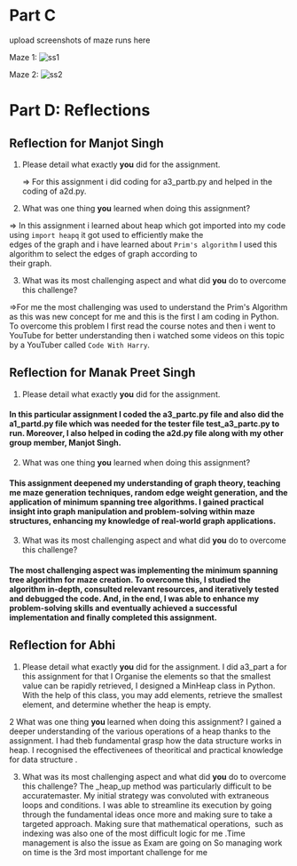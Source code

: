 # Part C
 
upload screenshots of maze runs here

Maze 1:
![ss1](https://github.com/seneca-dsa456/a3-g3-a3-msingh753-msingh751-abhi/assets/113553321/68c19c4c-9d78-4ca8-bb05-b6f3efde668f)

Maze 2:
![ss2](https://github.com/seneca-dsa456/a3-g3-a3-msingh753-msingh751-abhi/assets/113553321/9c181db6-4134-4f39-baed-e82e1ec2a748)

# Part D: Reflections


## Reflection for Manjot Singh

1. Please detail what exactly **you** did for the assignment.

   => For this assignment i did coding for a3_partb.py and helped in the coding of a2d.py.
   
2. What was one thing **you** learned when doing this assignment?

  => In this assignment i learned about heap which got imported into my code using `import heapq` it got used to efficiently make the     
      edges of the graph and i have learned about `Prim's algorithm` I used this algorithm to select the edges of graph according to   
      their graph.
     
3. What was its most challenging aspect and what did **you** do to overcome this challenge?

=>For me the most challenging was used to understand the Prim's Algorithm as this was new concept for me and this is the first I am coding in Python. To overcome this problem I first read the course notes and then i went to YouTube for better understanding then i watched some videos on this topic by a YouTuber called `Code With Harry`. 

## Reflection for Manak Preet Singh

1. Please detail what exactly **you** did for the assignment.
#### In this particular assignment I coded the a3_partc.py file and also did the a1_partd.py file which was needed for the tester file test_a3_partc.py to run. Moreover, I also helped in coding the a2d.py file along with my other group member, Manjot Singh.

2. What was one thing **you** learned when doing this assignment?
#### This assignment deepened my understanding of graph theory, teaching me maze generation techniques, random edge weight generation, and the application of minimum spanning tree algorithms. I gained practical insight into graph manipulation and problem-solving within maze structures, enhancing my knowledge of real-world graph applications.

3. What was its most challenging aspect and what did **you** do to overcome this challenge?
#### The most challenging aspect was implementing the minimum spanning tree algorithm for maze creation. To overcome this, I studied the algorithm in-depth, consulted relevant resources, and iteratively tested and debugged the code. And, in the end, I was able to enhance my problem-solving skills and eventually achieved a successful implementation and finally completed this assignment.


## Reflection for Abhi

1. Please detail what exactly **you** did for the assignment.
I did a3_part a for this assignment for that I Organise the elements so that the smallest value can be rapidly retrieved, I designed a MinHeap class in Python. With the help of this class, you may add elements, retrieve the smallest element, and  determine whether the heap is empty.

2 What was one thing **you** learned when doing this assignment?
I gained a deeper understanding of the various operations of a heap thanks to the assignment. I had theb fundamental grasp how the data structure works in heap. I recognised the effectivenees of theoritical and practical knowledge for data structure . 
   
3. What was its most challenging aspect and what did **you** do to overcome this challenge?
The _heap_up method was particularly difficult to be accuratemaster. My initial strategy was convoluted with extraneous loops and conditions. I was able to streamline its execution by going through the fundamental ideas once more and making sure to take a targeted approach. Making sure that mathematical operations,  such as indexing was also one of the most difficult logic for me .Time management is also the issue as Exam are going on So managing work on time is the 3rd most important challenge for me 








